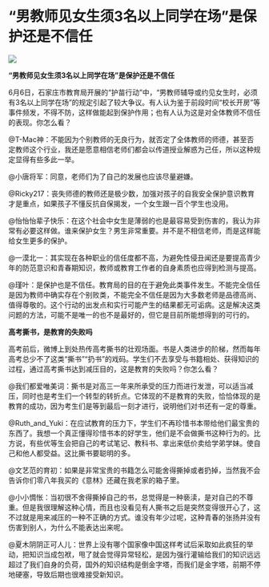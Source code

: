 # “男教师见女生须3名以上同学在场”是保护还是不信任

![](http://www.yilinzazhi.com/images/yili/yili201314/yili20131453-1-l.jpg)

**“男教师见女生须3名以上同学在场”是保护还是不信任**

6月6日，石家庄市教育局开展的“护苗行动”中，“男教师辅导或约见女生时，必须有3名以上同学在场”的规定引起了较大争议。有人认为鉴于前段时间“校长开房”等事件频发，不得不防，这样做能起到保护作用；也有人认为这是对全体教师不信任的表现。你怎么看？ 

@T-Mac神：不能因为个别教师的无良行为，就否定了全体教师的师德，甚至否定教师这个行业，我还是愿意相信老师们都会以传道授业解惑为己任，所以这种规定显得有些多此一举。 

@小唐将军：同意，老师们为了自己的发展也应该尽量避嫌。 

@Ricky217：丧失师德的教师还是极少数，加强对孩子的自我安全保护意识教育才是重点，如果孩子不懂反抗自保揭发，一个女生跟一百个学生也没用。 

@怡怡怡辈子快乐：在这个社会中女生是薄弱的也是最容易受到伤害的，我认为非常有必要这样做。谁来保护女生？男生非常重要。并不是不相信老师，而是这样能给女生更多的保护。 

@一漠北一：其实现在各种职业的信任度都不高，为避免性侵丑闻还是要提高青少年的防范意识和青春期知识，教师或教育工作者的自身素质也应得到检测与提高。 

@瑾叶：是保护也是不信任。教育局的目的在于避免此类事件发生。不能完全信任是因为教师中确实存在个别败类，不能完全不信任是因为大多数老师是品德高尚、值得尊敬的。这个行动的出发点和实行可能产生的结果都无可诟病。这是解决这类问题的方法，可能不是唯一的也不是最好的，但它是目前所能想得到的可行的。 

**高考撕书，是教育的失败吗**

高考前后，微博上到处热传高考撕书的壮观场面。书是人类进步的阶梯，然而每年高考总少不了这类“撕书”“扔书”的戏码。学生们不去享受与书籍相处、获得知识的过程，通过高考撕书达到减压目的，这是教育的失败吗？你怎么看？ 

@我们都爱唯美词：撕书是对高三一年来所承受的压力而进行发泄，可以适当减压，同时也是考生们一个转型的转折点。它体现的不是教育的失败，恰恰体现的是教育的成功，因为考生们是等到最后一刻才进行，说明他们对书还有一定的尊重。 

@Ruth_and_Yuki：在应试教育的压力下，学生们不再珍惜书本带给他们最宝贵的东西了。我想一个真正懂得珍惜书本的好学生，他们是不会做撕书这种行为的。比方说，有些优等生会把自己的考试笔记、教科书、拿出来低价卖给学弟学妹。使自己和他人都受益。这比撕书要聪明的多。 

@文艺范的育初：如果是非常宝贵的书籍怎么可能舍得撕掉或者扔掉，当然我不会告诉你们零八年我买的《意林》还藏在我老家的箱子里。 

@小小惆怅：当初很不舍得撕掉自己的书，总觉得是一种亵渎，是对自己的不尊重。但是我很理解这种心情，而且也没看见有人撕书之后是突然变得很开心了，这不过就是用来减压的一种不正确的方式。谁没有年少过呢，这种青春的张扬并没有伤害到别人，为什么不能表达出来呢。 

@夏木阴阴正可人儿：世界上没有哪个国家像中国这样考试后采取如此疯狂的举动，把知识当成包袱，甩了就会觉得异常轻松，是因为强行灌输给我们的知识远远超过了我们自身的负荷，国外的知识结构是倒金字塔，而我们是金字塔，前期不停地硬塞，导致后期也很难接受新知识。